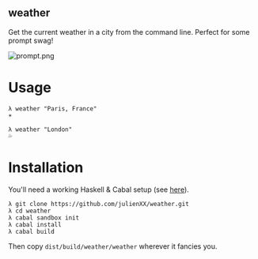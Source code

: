 weather
---

Get the current weather in a city from the command line.
Perfect for some prompt swag!

![prompt.png](https://s3.amazonaws.com/f.cl.ly/items/0j0A0o0c0c0F0g3B2I2b/Capture%20d%E2%80%99e%CC%81cran%202015-05-17%20a%CC%80%2016.24.11.png)

Usage
===

```
λ weather "Paris, France"
☀️
```

```
λ weather "London"
💦
```

Installation
===

You'll need a working Haskell & Cabal setup (see [here](https://github.com/bitemyapp/learnhaskell/blob/master/install.md)).

```shell
λ git clone https://github.com/julienXX/weather.git
λ cd weather
λ cabal sandbox init
λ cabal install
λ cabal build
```

Then copy `dist/build/weather/weather` wherever it fancies you.
